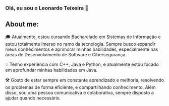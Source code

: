 ### Olá, eu sou o Leonardo Teixeira 👋

## About me:

🎓 Atualmente, estou cursando Bacharelado em Sistemas de Informação e estou totalmente imerso no ramo da tecnologia. Sempre busco expandir meus conhecimentos e aprimorar minhas habilidades, especialmente nas áreas de Desenvolvimento de Software e Cibersegurança.

💡 Tenho experiência com C++, Java e Python, e atualmente estou focado em aprofundar minhas habilidades em Java.

🛠️ Gosto de estar sempre em constante aprendizado e melhoria, resolvendo os problemas de forma eficiente, e compartilhando conhecimento. Além disso, sou uma pessoa comunicativa e colaborativa, sempre disposto a ajudar quando necessário.
